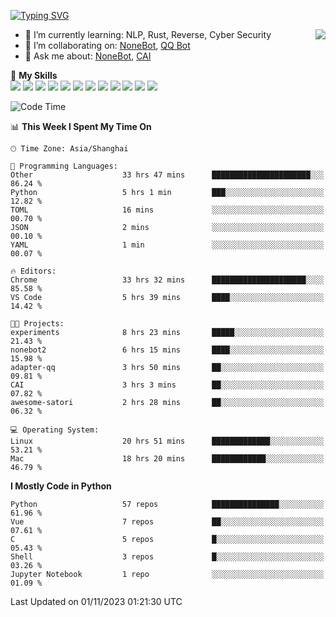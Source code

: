 [![Typing SVG](https://readme-typing-svg.herokuapp.com?size=25&duration=2500&color=8C43EA&vCenter=true&width=200&height=40&lines=Hi+there+%F0%9F%91%8B%F0%9F%8F%BB;I'm+yanyongyu)](https://git.io/typing-svg)

<a href="#">
  <img align="right" src="https://github-readme-stats.vercel.app/api?username=yanyongyu&count_private=true&show_icons=true&bg_color=15,f2f7fd,E0EAFC" />
</a>

- 🌱 I’m currently learning: NLP, Rust, Reverse, Cyber Security
- 👯 I’m collaborating on: [NoneBot](https://github.com/nonebot), [QQ Bot](https://github.com/Mrs4s/go-cqhttp)
- 💬 Ask me about: [NoneBot](https://github.com/nonebot), [CAI](https://github.com/cscs181/CAI)

🌟 **My Skills**  
![](https://img.shields.io/badge/-Python-3e74a2?style=flat-square&logo=Python&logoColor=fff)
![](https://img.shields.io/badge/-TypeScript-3178C6?style=flat-square&logo=TypeScript&logoColor=fff)
![](https://img.shields.io/badge/-Vue-4fc08d?style=flat-square&logo=Vue.js&logoColor=fff)
![](https://img.shields.io/badge/-React-2d98ce?style=flat-square&logo=React&logoColor=fff)
![](https://img.shields.io/badge/-FastAPI-009688?style=flat-square&logo=FastAPI&logoColor=fff)
![](https://img.shields.io/badge/-Linux-000000?style=flat-square&logo=Linux&logoColor=fff)
![](https://img.shields.io/badge/-Docker-2496ED?style=flat-square&logo=Docker&logoColor=fff)
![](https://img.shields.io/badge/-Kubernetes-326CE5?style=flat-square&logo=Kubernetes&logoColor=fff)
![](https://img.shields.io/badge/-GitHub%20Actions-2088FF?style=flat-square&logo=GitHubActions&logoColor=fff)
![](https://img.shields.io/badge/-PostgreSQL-4169E1?style=flat-square&logo=PostgreSQL&logoColor=fff)
![](https://img.shields.io/badge/-Redis-DC382D?style=flat-square&logo=Redis&logoColor=fff)
![](https://img.shields.io/badge/-MongoDB-47A248?style=flat-square&logo=MongoDB&logoColor=fff)

<!--START_SECTION:waka-->
![Code Time](http://img.shields.io/badge/Code%20Time-5%2C214%20hrs%2027%20mins-blue)

📊 **This Week I Spent My Time On** 

```text
🕑︎ Time Zone: Asia/Shanghai

💬 Programming Languages: 
Other                    33 hrs 47 mins      ██████████████████████░░░   86.24 % 
Python                   5 hrs 1 min         ███░░░░░░░░░░░░░░░░░░░░░░   12.82 % 
TOML                     16 mins             ░░░░░░░░░░░░░░░░░░░░░░░░░   00.70 % 
JSON                     2 mins              ░░░░░░░░░░░░░░░░░░░░░░░░░   00.10 % 
YAML                     1 min               ░░░░░░░░░░░░░░░░░░░░░░░░░   00.07 % 

🔥 Editors: 
Chrome                   33 hrs 32 mins      █████████████████████░░░░   85.58 % 
VS Code                  5 hrs 39 mins       ████░░░░░░░░░░░░░░░░░░░░░   14.42 % 

🐱‍💻 Projects: 
experiments              8 hrs 23 mins       █████░░░░░░░░░░░░░░░░░░░░   21.43 % 
nonebot2                 6 hrs 15 mins       ████░░░░░░░░░░░░░░░░░░░░░   15.98 % 
adapter-qq               3 hrs 50 mins       ██░░░░░░░░░░░░░░░░░░░░░░░   09.81 % 
CAI                      3 hrs 3 mins        ██░░░░░░░░░░░░░░░░░░░░░░░   07.82 % 
awesome-satori           2 hrs 28 mins       ██░░░░░░░░░░░░░░░░░░░░░░░   06.32 % 

💻 Operating System: 
Linux                    20 hrs 51 mins      █████████████░░░░░░░░░░░░   53.21 % 
Mac                      18 hrs 20 mins      ████████████░░░░░░░░░░░░░   46.79 % 
```

**I Mostly Code in Python** 

```text
Python                   57 repos            ███████████████░░░░░░░░░░   61.96 % 
Vue                      7 repos             ██░░░░░░░░░░░░░░░░░░░░░░░   07.61 % 
C                        5 repos             █░░░░░░░░░░░░░░░░░░░░░░░░   05.43 % 
Shell                    3 repos             █░░░░░░░░░░░░░░░░░░░░░░░░   03.26 % 
Jupyter Notebook         1 repo              ░░░░░░░░░░░░░░░░░░░░░░░░░   01.09 % 
```




 Last Updated on 01/11/2023 01:21:30 UTC
<!--END_SECTION:waka-->
